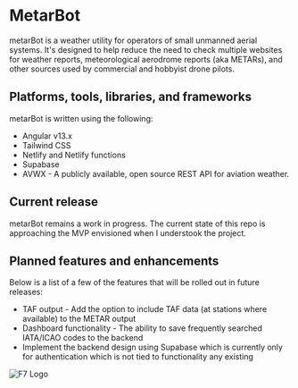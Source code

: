 # MetarBot

metarBot is a weather utility for operators of small unmanned aerial systems. It's designed to help reduce the need to check multiple websites for weather reports, meteorological aerodrome reports (aka METARs), and other sources used by commercial and hobbyist drone pilots.  

## Platforms, tools, libraries, and frameworks

metarBot is written using the following:

- Angular v13.x
- Tailwind CSS
- Netlify and Netlify functions 
- Supabase 
- AVWX - A publicly available, open source REST API for aviation weather.

## Current release

metarBot remains a work in progress.  The current state of this repo is approaching the MVP envisioned when I understook the project.  

## Planned features and enhancements

Below is a list of a few of the features that will be rolled out in future releases:

- TAF output - Add the option to include TAF data (at stations where available) to the METAR output
- Dashboard functionality - The ability to save frequently searched IATA/ICAO codes to the backend
- Implement the backend design using Supabase which is currently only for authentication which is not tied to functionality any existing

![F7 Logo](http://frinkiac-7.net/images/f7-pos.png "F7 logo")

